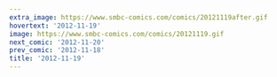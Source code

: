 ```yaml
---
extra_image: https://www.smbc-comics.com/comics/20121119after.gif
hovertext: '2012-11-19'
image: https://www.smbc-comics.com/comics/20121119.gif
next_comic: '2012-11-20'
prev_comic: '2012-11-18'
title: '2012-11-19'
---
```


